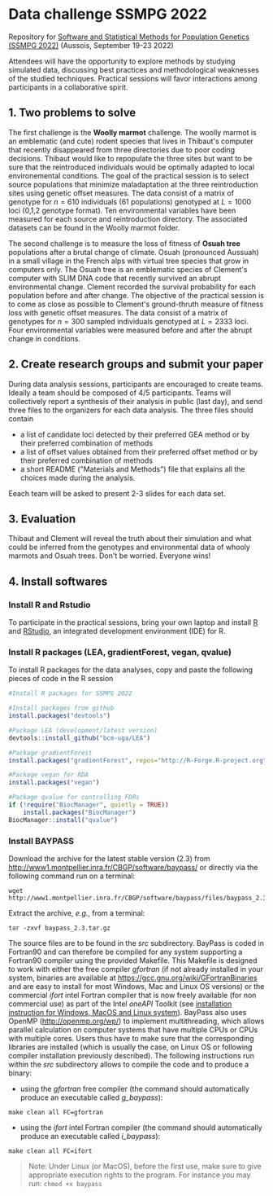 


# Data challenge SSMPG 2022
Repository for [Software and Statistical Methods for Population Genetics (SSMPG 2022)](https://ssmpg.sciencesconf.org/) (Aussois, September 19-23 2022)

Attendees will have the opportunity to explore methods by studying simulated data, discussing best practices and methodological weaknesses of the studied techniques. Practical sessions will favor interactions among participants in a collaborative spirit. 


##  1. Two problems to solve

The first challenge is the **Woolly marmot** challenge. The woolly marmot is an emblematic (and cute) rodent species that lives in Thibaut's computer that recently disappeared from three directories due to poor coding decisions. Thibaut would like to repopulate the three sites but want to be sure that the reintroduced individuals would be optimally adapted to local environemental conditions. The goal of the practical session is to select source populations that minimize maladaptation at the three reintroduction sites using genetic offset measures. The data consist of a matrix of genotype for $n = 610$ individuals (61 populations) genotyped at $L = 1000$ loci (0,1,2 genotype format). Ten environmental variables have been measured for each source and reintroduction directory. The associated datasets can be found in the Woolly marmot folder.

The second challenge is to measure the loss of fitness of **Osuah tree** populations after a brutal change of climate. Osuah (pronounced Aussuah) in a small village in the French alps with virtual tree species that grow in computers only. The Osuah tree is an emblematic species of Clement's computer with SLIM DNA code that recently survived an abrupt environmental change. Clement recorded the survival probability for each population before and after change. The objective of the practical session is to come as close as possible to Clement's ground-thruth measure of fitness loss with genetic offset measures.  The data consist of a matrix of genotypes for $n = 300$ sampled individuals genotyped at $L = 2333$ loci. Four environmental variables were measured before and after the abrupt change in conditions. 


## 2. Create research groups and submit your paper

During data analysis sessions, participants are encouraged to create teams. Ideally a team should be composed of 4/5 participants. Teams will collectively report a synthesis of their analysis in public (last day), and send three files to the organizers for each data analysis. The three files should contain 

* a list of candidate loci detected by their preferred GEA method or by their preferred combination of methods
* a list of offset values obtained from their preferred offset method or by their preferred combination of methods
* a short README ("Materials and Methods") file that explains all the choices made during the analysis. 

Eeach team will be asked to present 2-3 slides for each data set.

## 3. Evaluation

Thibaut and Clement will reveal the truth about their simulation and what could be inferred from the genotypes and environmental data of whooly marmots and Osuah trees.  Don't be worried. Everyone wins! 

##  4. Install softwares

### Install R and Rstudio
To participate in the practical sessions, bring your own laptop and install [R](https://cran.r-project.org/) and [RStudio](https://www.rstudio.com/), an integrated development environment (IDE) for R.

### Install R packages (LEA, gradientForest, vegan, qvalue)
To install R packages for the data analyses, copy and paste the following pieces of code in the R session

```r
#Install R packages for SSMPG 2022

#Install packages from github
install.packages("devtools")

#Package LEA (development/latest version) 
devtools::install_github("bcm-uga/LEA")

#Package gradientForest
install.packages("gradientForest", repos="http://R-Forge.R-project.org")

#Package vegan for RDA
install.packages("vegan")

#Package qvalue for controlling FDRs
if (!require("BiocManager", quietly = TRUE))
    install.packages("BiocManager")
BiocManager::install("qvalue")

```


### Install BAYPASS

Download the archive for the latest stable version (2.3) from http://www1.montpellier.inra.fr/CBGP/software/baypass/ or directly via the following command run on a terminal:
```
wget http://www1.montpellier.inra.fr/CBGP/software/baypass/files/baypass_2.3.tar.gz
```
Extract the archive, *e.g.*, from a terminal:
```
tar -zxvf baypass_2.3.tar.gz
```
The source files are to be found in the *src* subdirectory. BayPass is coded in Fortran90 and can therefore be compiled for any system supporting a Fortran90 compiler using the provided Makefile. This Makefile is designed to work with either the free compiler *gfortran* (if not already installed in your system, binaries are available at https://gcc.gnu.org/wiki/GFortranBinaries and are easy to install for most Windows, Mac and Linux OS versions) or the commercial *ifort* intel Fortran compiler that is now freely available (for non commercial use) as part of the Intel *oneAPI* Toolkit (see [installation instruction for Windows, MacOS and Linux system](https://www.intel.com/content/www/us/en/develop/documentation/installation-guide-for-intel-oneapi-toolkits-macos/top.html)). 
BayPass also uses OpenMP (http://openmp.org/wp/) to implement multithreading, which allows parallel calculation on computer systems that have multiple CPUs or CPUs with multiple cores. Users thus have to make sure that the corresponding libraries are installed (which is usually the case, on Linux OS or following compiler installation previously described). The following instructions run within the *src* subdirectory allows to compile the code and to produce a binary:
* using the *gfortran* free compiler (the command should automatically produce an executable called *g_baypass*):
```
make clean all FC=gfortran
```
* using the *ifort* intel Fortran compiler (the command should automatically produce an executable called *i_baypass*):
```
make clean all FC=ifort 
```
> Note: Under Linux (or MacOS), before the first use, make sure to give appropriate execution rights to the program. For instance you may run:
>```chmod +x baypass```


